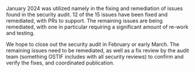 January 2024 was utilized namely in the fixing and remediation of issues found in the security audit. 12 of the 15 issues have been fixed and remediated, with PRs to support. The remaining issues are being remediated, with one in particular requiring a significant amount of re-work and testing. 

We hope to close out the security audit in February or early March. The remaining issues need to be remediated, as well as a fix review by the audit team (something OSTIF includes with all security reviews) to confirm and verify the fixes, and coordinated publication. 
